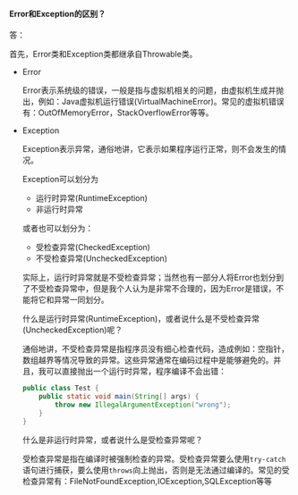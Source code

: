#### Error和Exception的区别？

答：

首先，Error类和Exception类都继承自Throwable类。

- Error

  Error表示系统级的错误，一般是指与虚拟机相关的问题，由虚拟机生成并抛出，例如：Java虚拟机运行错误(VirtualMachineError)。常见的虚拟机错误有：OutOfMemoryError，StackOverflowError等等。

- Exception

  Exception表示异常，通俗地讲，它表示如果程序运行正常，则不会发生的情况。

  Exception可以划分为

  - 运行时异常(RuntimeException)
  - 非运行时异常

  或者也可以划分为：

  - 受检查异常(CheckedException)
  - 不受检查异常(UncheckedException)

  实际上，运行时异常就是不受检查异常；当然也有一部分人将Error也划分到了不受检查异常中，但是我个人认为是非常不合理的，因为Error是错误，不能将它和异常一同划分。

  

  什么是运行时异常(RuntimeException)，或者说什么是不受检查异常(UncheckedException)呢？

  通俗地讲，不受检查异常是指程序员没有细心检查代码，造成例如：空指针，数组越界等情况导致的异常。这些异常通常在编码过程中是能够避免的。并且，我可以直接抛出一个运行时异常，程序编译不会出错：

  ```java
  public class Test {
      public static void main(String[] args) {
          throw new IllegalArgumentException("wrong");
      }
  }
  ```

  

  什么是非运行时异常，或者说什么是受检查异常呢？

  受检查异常是指在编译时被强制检查的异常。受检查异常要么使用`try-catch`语句进行捕获，要么使用`throws`向上抛出，否则是无法通过编译的。常见的受检查异常有：FileNotFoundException,IOException,SQLException等等

  

